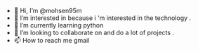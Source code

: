 - 👋 Hi, I’m @mohsen95m
- 👀 I’m interested in because i 'm interested in the technology .
- 🌱 I’m currently learning python
- 💞️ I’m looking to collaborate on and do a lot of projects .
- 📫 How to reach me gmail

<!---
mohsen95m/mohsen95m is a ✨ special ✨ repository because its `README.md` (this file) appears on your GitHub profile.
You can click the Preview link to take a look at your changes.
--->
